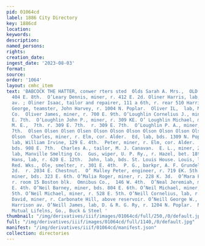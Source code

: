 ```yaml
---
pid: 01064cd
label: 1886 City Directory
key: 1886cd
location: 
keywords: 
description: 
named_persons: 
rights: 
creation_date: 
ingest_date: '2023-08-03'
format: 
source: 
order: '1064'
layout: cmhc_item
text: 'BABCOCK THE HATTER, conwer rters sted  Olds Sarah A. Mrs.,  OLD 203 O’NE  r.
  404 E. 8th.  O’Leary Dennis, miner, r. 412 E. 2d. Oliner Harris, lab, r. 518 Harrison
  av. ; Oliner Isaac, tailor and repairer, 111 a 6th, r. rear 510 Harri-  son  av.  Oliver
  George, teamster, John Harvey, r. 1004 N. Poplar.  Oliver IL,  lab, Manville Smelting
  Co.  Oliver James, miner, r. 700 E. 9th. O’Loughlin Cornelius J., miner, r. 309
  E. 7th.  O’Loughlin John P., miner, r. 309 KE. O’ Loughlin Michael, miner, O’ Loughlin
  M. E.,  7th. r. 309 E. 7th.  r. 309 E. 7th.  O’Loughlin P. A., miner, r. 309 E.
  7th.  Olsen Olsen Olsen Olsen Olson Olson Olson Olson Olson Olson Olson Olson Olson
  Olson  Charles, miner, r. Elm, cor. Alder.  Ed, lab, bds. 1309 N. Poplar.  Nels,
  lab, William Irvine, 129 E. 4th.  Peter, miner, r. Elm, cor. Alder.  Andrew, miner,
  bds. 908 E. 7th.  Charles A., tailor, M. J. Canavan.  E. L., miner, 226 E. 5th.  K.,
  lab, Manville Smelting Co.  Gus, wiper, U. P. Ry., r. Hazel, bet. 18th and 19th.
  Hans, lab, r. 620 E. 12th.  John, lab, bds. St. Louis House. Louis, lab, Harrison
  Red. Wks., Ole, smelter, r. 301 E. 4th.  P. G., barkpr, A. F. Grundel, r. 118 Ww.
  2d.  r. 2034 E. Chestnut.  O’ Malley Peter, engineer, r. 719 EK. 5th. O’Malia Patrick,
  miner, bds. 323 E. 6th. O’Malia Roger, miner, r. 228 K. 3d.  O’Mara Frank, mining,
  r. room 15 Boston blk.  Omnibus Co.,  146 W. 4th.  O’Neal Jeremiah, miner, r. 410
  E. 4th. O’Neil Barney, miner, bds. 804 E. 6th. O’Neil Michael, miner, r. 418 W.
  5th. O’Neil Michael, miner, r. 528 E. 5th. O’Neill Cornelius, lab, r. 121 E. 6th.     O’Neill
  David, miner, r. Carbonate Hill, above reservoir. O’Neill George W., miner, r. 224
  Harrison av. O’Neill James, lab, D. & R. G. Ry, r. 1204 N. Poplar.  Northwestern
  Mutual Lifelns, Go., Buck & Steel '
thumbnail: "/img/derivatives/iiif/images/01064cd/full/250,/0/default.jpg"
full: "/img/derivatives/iiif/images/01064cd/full/1140,/0/default.jpg"
manifest: "/img/derivatives/iiif/01064cd/manifest.json"
collection: directories
---
```

